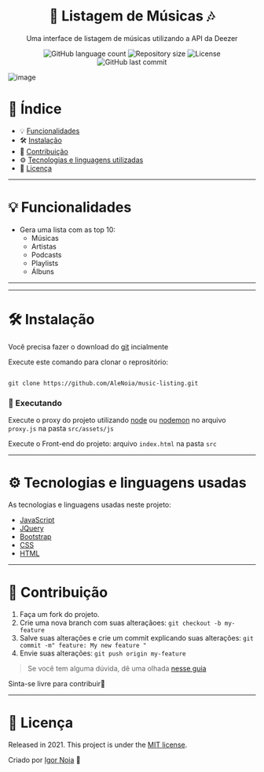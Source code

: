 <h1 align="center">
  🎵 Listagem de Músicas 🎶
</h1>

<p align="center">
Uma interface de listagem de músicas utilizando a API da Deezer
</p>

<p align="center">
<img alt="GitHub language count" src="https://img.shields.io/github/languages/count/AleNoia/music-listing?color=%2304D361"> <img alt="Repository size" src="https://img.shields.io/github/repo-size/AleNoia/music-listing"> <img alt="License" src="https://img.shields.io/badge/license-MIT-brightgreen"> <img alt="GitHub last commit" src="https://img.shields.io/github/last-commit/AleNoia/music-listing"></a>
</p>

![image](https://user-images.githubusercontent.com/82424777/122660889-6f08aa00-d15b-11eb-8e13-148b009fd0c7.png)


# 📌 Índice
* 💡 [Funcionalidades](#features)
* 🛠 [Instalação](#Installation)
* 🤝 [Contribuição](#Contributing) 
* ⚙ [Tecnologias e linguagens utilizadas](#TechnologiesUsed)
* 🧾 [Licença](#License)
***

# <a name="features"></a>💡 Funcionalidades

* Gera uma lista com as top 10:
  * Músicas
  * Artistas
  * Podcasts
  * Playlists
  * Álbuns

***

***

# <a name="Installation"></a>🛠 Instalação

Você precisa fazer o download do [git](https://git-scm.com) incialmente

Execute este comando para clonar o reprositório:

```git

git clone https://github.com/AleNoia/music-listing.git

```
### 🎲 Executando

Execute o proxy do projeto utilizando [node](https://nodejs.org/en/download/) ou [nodemon](https://www.npmjs.com/package/nodemon) no arquivo ```proxy.js``` na pasta ```src/assets/js``` 

Execute o Front-end do projeto: arquivo ```index.html``` na pasta ```src``` 

***
# <a name="TechnologiesUsed"></a> ⚙ Tecnologias e linguagens usadas
As tecnologias e linguagens usadas neste projeto:

- [JavaScript](https://developer.mozilla.org/en-US/docs/Web/JavaScript)
- [JQuery](https://jquery.com)
- [Bootstrap](https://getbootstrap.com)
- [CSS](https://www.w3schools.com/css/)
- [HTML](https://www.w3.org/html/)


***
# <a name="Contributing"></a>🤝 Contribuição

1. Faça um fork do projeto.
2. Crie uma nova branch com suas alteraçãoes: ```git checkout -b my-feature```
3. Salve suas alterações e crie um commit explicando suas alterações: ```git commit -m" feature: My new feature "```
4. Envie suas alterações: ```git push origin my-feature```

> Se você tem alguma dúvida, dê uma olhada [nesse guia](https://github.com/unform/unform/blob/main/.github/CONTRIBUTING.md) 
 
Sinta-se livre para contribuir🙂

***

# <a name="License"></a>🧾 Licença 

Released in 2021. This project is under the [MIT license](https://github.com/AleNoia/client-manager/blob/main/LICENSE).

Criado por [Igor Noia](https://github.com/AleNoia) 👋

